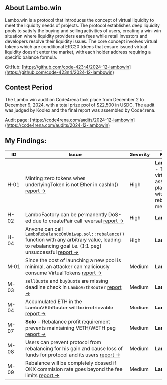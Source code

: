 
## About Lambo.win
Lambo.win is a protocol that introduces the concept of virtual liquidity to meet the liquidity needs of projects. The protocol establishes deep liquidity pools to satisfy the buying and selling activities of users, creating a win-win situation where liquidity providers earn fees while retail investors and developers resolve their liquidity issues. The core concept involves virtual tokens which are conditional ERC20 tokens that ensure issued virtual liquidity doesn't enter the market, with each holder address requiring a specific balance formula.

GitHub: [https://github.com/code-423n4/2024-12-lambowin](https://github.com/code-423n4/2024-12-lambowin)

## Contest Period
The Lambo.win audit on Code4rena took place from December 2 to December 9, 2024, with a total prize pool of $22,500 in USDC. The audit was judged by Koolex and the final report was assembled by Code4rena.

Audit page: [https://code4rena.com/audits/2024-12-lambowin](https://code4rena.com/audits/2024-12-lambowin)

## My Findings:

| ID | Issue | Severity | Protocol | Language | Blockchain |
|---|---|---|---|---|---|
| H&#x2011;01 | Minting zero tokens when underlyingToken is not Ether in cashIn() [report ->](https://code4rena.com/reports/2024-12-lambowin#h-01-loss-of-user-funds-in-virtualtokens-cashin-function-due-to-incorrect-amount-minting) | High | **Lambo.win** - Tokenized virtual assets platform with rebalancing mechanisms | Solidity | Ethereum |
| H-02 | LamboFactory can be permanently DoS-ed due to createPair call reversal [report ->](https://code4rena.com/reports/2024-12-lambowin#h-02-lambofactory-can-be-permanently-dos-ed-due-to-createpair-call-reversal) | High | **Lambo.win** | Solidity | Ethereum |
| H-04 | Anyone can call `LamboRebalanceOnUniwap.sol::rebalance()` function with any arbitrary value, leading to rebalancing goal i.e. (1:1 peg) unsuccessful [report ->](https://code4rena.com/reports/2024-12-lambowin#h-04-anyone-can-call-lamborebalanceonuniwapsolrebalance-function-with-any-arbitrary-value-leading-to-rebalancing-goal-ie-11-peg-unsuccessful) | High | **Lambo.win** | Solidity | Ethereum |
| M&#x2011;01 | Since the cost of launching a new pool is minimal, an attacker can maliciously consume VirtualTokens [report ->](https://code4rena.com/reports/2024-12-lambowin#m-01-since-the-cost-of-launching-a-new-pool-is-minimal-an-attacker-can-maliciously-consume-virtualtokens) | Medium | **Lambo.win** | Solidity | Ethereum |
| M-03 | `sellQuote` and `buyQuote` are missing deadline check in `LamboVEthRouter` [report ->](https://code4rena.com/reports/2024-12-lambowin#m-03-sellquote-and-buyquote-are-missing-deadline-check-in-lambovethrouter) | Medium | **Lambo.win** | Solidity | Ethereum |
| M-04 | Accumulated ETH in the LamboVEthRouter will be irretrievable [report ->](https://code4rena.com/reports/2024-12-lambowin#m-04-accumulated-eth-in-the-lambovethrouter-will-be-irretrievable) | Medium | **Lambo.win** | Solidity | Ethereum |
| M-07 | **Solo** - Rebalance profit requirement prevents maintaining VETH/WETH peg [report ->](https://code4rena.com/reports/2024-12-lambowin#m-07-rebalance-profit-requirement-prevents-maintaining-vethweth-peg-) | Medium | **Lambo.win** | Solidity | Ethereum |
| M-08 | Users can prevent protocol from rebalancing for his gain and cause loss of funds for protocol and its users [report ->](https://code4rena.com/reports/2024-12-lambowin#m-08-users-can-prevent-protocol-from-rebalancing-for-his-gain-and-cause-loss-of-funds-for-protocol-and-its-users) | Medium | **Lambo.win** | Solidity | Ethereum |
| M-09 | Rebalance will be completely dossed if OKX commision rate goes beyond the fee limits [report ->](https://code4rena.com/reports/2024-12-lambowin#m-09-rebalance-will-be-completely-dossed-if-okx-commision-rate-goes-beyond-the-fee-limits) | Medium | **Lambo.win** | Solidity | Ethereum |


